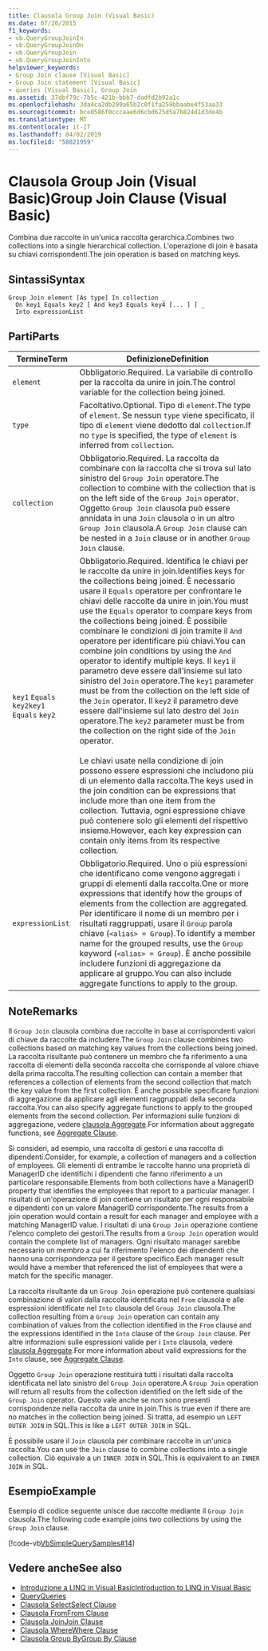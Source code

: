 ```yaml
---
title: Clausola Group Join (Visual Basic)
ms.date: 07/20/2015
f1_keywords:
- vb.QueryGroupJoinIn
- vb.QueryGroupJoinOn
- vb.QueryGroupJoin
- vb.QueryGroupJoinInto
helpviewer_keywords:
- Group Join clause [Visual Basic]
- Group Join statement [Visual Basic]
- queries [Visual Basic], Group Join
ms.assetid: 37dbf79c-7b5c-421b-bbb7-dadfd2b92a1c
ms.openlocfilehash: 3da4ca2db299a65b2c0f1fa259bbaabe4f53aa33
ms.sourcegitcommit: bce0586f0cccaae6d6cbd625d5a7b824d1d3de4b
ms.translationtype: MT
ms.contentlocale: it-IT
ms.lasthandoff: 04/02/2019
ms.locfileid: "58821959"
---
```

# <a name="group-join-clause-visual-basic"></a><span data-ttu-id="8bddb-102">Clausola Group Join (Visual Basic)</span><span class="sxs-lookup"><span data-stu-id="8bddb-102">Group Join Clause (Visual Basic)</span></span>
<span data-ttu-id="8bddb-103">Combina due raccolte in un'unica raccolta gerarchica.</span><span class="sxs-lookup"><span data-stu-id="8bddb-103">Combines two collections into a single hierarchical collection.</span></span> <span data-ttu-id="8bddb-104">L'operazione di join è basata su chiavi corrispondenti.</span><span class="sxs-lookup"><span data-stu-id="8bddb-104">The join operation is based on matching keys.</span></span>  
  
## <a name="syntax"></a><span data-ttu-id="8bddb-105">Sintassi</span><span class="sxs-lookup"><span data-stu-id="8bddb-105">Syntax</span></span>  
  
```  
Group Join element [As type] In collection _  
  On key1 Equals key2 [ And key3 Equals key4 [... ] ] _  
  Into expressionList  
```  
  
## <a name="parts"></a><span data-ttu-id="8bddb-106">Parti</span><span class="sxs-lookup"><span data-stu-id="8bddb-106">Parts</span></span>  
  
|<span data-ttu-id="8bddb-107">Termine</span><span class="sxs-lookup"><span data-stu-id="8bddb-107">Term</span></span>|<span data-ttu-id="8bddb-108">Definizione</span><span class="sxs-lookup"><span data-stu-id="8bddb-108">Definition</span></span>|  
|---|---|  
|`element`|<span data-ttu-id="8bddb-109">Obbligatorio.</span><span class="sxs-lookup"><span data-stu-id="8bddb-109">Required.</span></span> <span data-ttu-id="8bddb-110">La variabile di controllo per la raccolta da unire in join.</span><span class="sxs-lookup"><span data-stu-id="8bddb-110">The control variable for the collection being joined.</span></span>|  
|`type`|<span data-ttu-id="8bddb-111">Facoltativo.</span><span class="sxs-lookup"><span data-stu-id="8bddb-111">Optional.</span></span> <span data-ttu-id="8bddb-112">Tipo di `element`.</span><span class="sxs-lookup"><span data-stu-id="8bddb-112">The type of `element`.</span></span> <span data-ttu-id="8bddb-113">Se nessun `type` viene specificato, il tipo di `element` viene dedotto dal `collection`.</span><span class="sxs-lookup"><span data-stu-id="8bddb-113">If no `type` is specified, the type of `element` is inferred from `collection`.</span></span>|  
|`collection`|<span data-ttu-id="8bddb-114">Obbligatorio.</span><span class="sxs-lookup"><span data-stu-id="8bddb-114">Required.</span></span> <span data-ttu-id="8bddb-115">La raccolta da combinare con la raccolta che si trova sul lato sinistro del `Group Join` operatore.</span><span class="sxs-lookup"><span data-stu-id="8bddb-115">The collection to combine with the collection that is on the left side of the `Group Join` operator.</span></span> <span data-ttu-id="8bddb-116">Oggetto `Group Join` clausola può essere annidata in una `Join` clausola o in un altro `Group Join` clausola.</span><span class="sxs-lookup"><span data-stu-id="8bddb-116">A `Group Join` clause can be nested in a `Join` clause or in another `Group Join` clause.</span></span>|  
|<span data-ttu-id="8bddb-117">`key1` `Equals` `key2`</span><span class="sxs-lookup"><span data-stu-id="8bddb-117">`key1` `Equals` `key2`</span></span>|<span data-ttu-id="8bddb-118">Obbligatorio.</span><span class="sxs-lookup"><span data-stu-id="8bddb-118">Required.</span></span> <span data-ttu-id="8bddb-119">Identifica le chiavi per le raccolte da unire in join.</span><span class="sxs-lookup"><span data-stu-id="8bddb-119">Identifies keys for the collections being joined.</span></span> <span data-ttu-id="8bddb-120">È necessario usare il `Equals` operatore per confrontare le chiavi delle raccolte da unire in join.</span><span class="sxs-lookup"><span data-stu-id="8bddb-120">You must use the `Equals` operator to compare keys from the collections being joined.</span></span> <span data-ttu-id="8bddb-121">È possibile combinare le condizioni di join tramite il `And` operatore per identificare più chiavi.</span><span class="sxs-lookup"><span data-stu-id="8bddb-121">You can combine join conditions by using the `And` operator to identify multiple keys.</span></span> <span data-ttu-id="8bddb-122">Il `key1` il parametro deve essere dall'insieme sul lato sinistro del `Join` operatore.</span><span class="sxs-lookup"><span data-stu-id="8bddb-122">The `key1` parameter must be from the collection on the left side of the `Join` operator.</span></span> <span data-ttu-id="8bddb-123">Il `key2` il parametro deve essere dall'insieme sul lato destro del `Join` operatore.</span><span class="sxs-lookup"><span data-stu-id="8bddb-123">The `key2` parameter must be from the collection on the right side of the `Join` operator.</span></span><br /><br /> <span data-ttu-id="8bddb-124">Le chiavi usate nella condizione di join possono essere espressioni che includono più di un elemento dalla raccolta.</span><span class="sxs-lookup"><span data-stu-id="8bddb-124">The keys used in the join condition can be expressions that include more than one item from the collection.</span></span> <span data-ttu-id="8bddb-125">Tuttavia, ogni espressione chiave può contenere solo gli elementi del rispettivo insieme.</span><span class="sxs-lookup"><span data-stu-id="8bddb-125">However, each key expression can contain only items from its respective collection.</span></span>|  
|`expressionList`|<span data-ttu-id="8bddb-126">Obbligatorio.</span><span class="sxs-lookup"><span data-stu-id="8bddb-126">Required.</span></span> <span data-ttu-id="8bddb-127">Uno o più espressioni che identificano come vengono aggregati i gruppi di elementi dalla raccolta.</span><span class="sxs-lookup"><span data-stu-id="8bddb-127">One or more expressions that identify how the groups of elements from the collection are aggregated.</span></span> <span data-ttu-id="8bddb-128">Per identificare il nome di un membro per i risultati raggruppati, usare il `Group` parola chiave (`<alias> = Group`).</span><span class="sxs-lookup"><span data-stu-id="8bddb-128">To identify a member name for the grouped results, use the `Group` keyword (`<alias> = Group`).</span></span> <span data-ttu-id="8bddb-129">È anche possibile includere funzioni di aggregazione da applicare al gruppo.</span><span class="sxs-lookup"><span data-stu-id="8bddb-129">You can also include aggregate functions to apply to the group.</span></span>|  
  
## <a name="remarks"></a><span data-ttu-id="8bddb-130">Note</span><span class="sxs-lookup"><span data-stu-id="8bddb-130">Remarks</span></span>  
 <span data-ttu-id="8bddb-131">Il `Group Join` clausola combina due raccolte in base ai corrispondenti valori di chiave da raccolte da includere.</span><span class="sxs-lookup"><span data-stu-id="8bddb-131">The `Group Join` clause combines two collections based on matching key values from the collections being joined.</span></span> <span data-ttu-id="8bddb-132">La raccolta risultante può contenere un membro che fa riferimento a una raccolta di elementi della seconda raccolta che corrisponde al valore chiave della prima raccolta.</span><span class="sxs-lookup"><span data-stu-id="8bddb-132">The resulting collection can contain a member that references a collection of elements from the second collection that match the key value from the first collection.</span></span> <span data-ttu-id="8bddb-133">È anche possibile specificare funzioni di aggregazione da applicare agli elementi raggruppati della seconda raccolta.</span><span class="sxs-lookup"><span data-stu-id="8bddb-133">You can also specify aggregate functions to apply to the grouped elements from the second collection.</span></span> <span data-ttu-id="8bddb-134">Per informazioni sulle funzioni di aggregazione, vedere [clausola Aggregate](../../../visual-basic/language-reference/queries/aggregate-clause.md).</span><span class="sxs-lookup"><span data-stu-id="8bddb-134">For information about aggregate functions, see [Aggregate Clause](../../../visual-basic/language-reference/queries/aggregate-clause.md).</span></span>  
  
 <span data-ttu-id="8bddb-135">Si consideri, ad esempio, una raccolta di gestori e una raccolta di dipendenti.</span><span class="sxs-lookup"><span data-stu-id="8bddb-135">Consider, for example, a collection of managers and a collection of employees.</span></span> <span data-ttu-id="8bddb-136">Gli elementi di entrambe le raccolte hanno una proprietà di ManagerID che identifichi i dipendenti che fanno riferimento a un particolare responsabile.</span><span class="sxs-lookup"><span data-stu-id="8bddb-136">Elements from both collections have a ManagerID property that identifies the employees that report to a particular manager.</span></span> <span data-ttu-id="8bddb-137">I risultati di un'operazione di join contiene un risultato per ogni responsabile e dipendenti con un valore ManagerID corrispondente.</span><span class="sxs-lookup"><span data-stu-id="8bddb-137">The results from a join operation would contain a result for each manager and employee with a matching ManagerID value.</span></span> <span data-ttu-id="8bddb-138">I risultati di una `Group Join` operazione contiene l'elenco completo dei gestori.</span><span class="sxs-lookup"><span data-stu-id="8bddb-138">The results from a `Group Join` operation would contain the complete list of managers.</span></span> <span data-ttu-id="8bddb-139">Ogni risultato manager sarebbe necessario un membro a cui fa riferimento l'elenco dei dipendenti che hanno una corrispondenza per il gestore specifico.</span><span class="sxs-lookup"><span data-stu-id="8bddb-139">Each manager result would have a member that referenced the list of employees that were a match for the specific manager.</span></span>  
  
 <span data-ttu-id="8bddb-140">La raccolta risultante da un `Group Join` operazione può contenere qualsiasi combinazione di valori dalla raccolta identificata nel `From` clausola e alle espressioni identificate nel `Into` clausola del `Group Join` clausola.</span><span class="sxs-lookup"><span data-stu-id="8bddb-140">The collection resulting from a `Group Join` operation can contain any combination of values from the collection identified in the `From` clause and the expressions identified in the `Into` clause of the `Group Join` clause.</span></span> <span data-ttu-id="8bddb-141">Per altre informazioni sulle espressioni valide per i `Into` clausola, vedere [clausola Aggregate](../../../visual-basic/language-reference/queries/aggregate-clause.md).</span><span class="sxs-lookup"><span data-stu-id="8bddb-141">For more information about valid expressions for the `Into` clause, see [Aggregate Clause](../../../visual-basic/language-reference/queries/aggregate-clause.md).</span></span>  
  
 <span data-ttu-id="8bddb-142">Oggetto `Group Join` operazione restituirà tutti i risultati dalla raccolta identificata nel lato sinistro del `Group Join` operatore.</span><span class="sxs-lookup"><span data-stu-id="8bddb-142">A `Group Join` operation will return all results from the collection identified on the left side of the `Group Join` operator.</span></span> <span data-ttu-id="8bddb-143">Questo vale anche se non sono presenti corrispondenze nella raccolta da unire in join.</span><span class="sxs-lookup"><span data-stu-id="8bddb-143">This is true even if there are no matches in the collection being joined.</span></span> <span data-ttu-id="8bddb-144">Si tratta, ad esempio un `LEFT OUTER JOIN` in SQL.</span><span class="sxs-lookup"><span data-stu-id="8bddb-144">This is like a `LEFT OUTER JOIN` in SQL.</span></span>  
  
 <span data-ttu-id="8bddb-145">È possibile usare il `Join` clausola per combinare raccolte in un'unica raccolta.</span><span class="sxs-lookup"><span data-stu-id="8bddb-145">You can use the `Join` clause to combine collections into a single collection.</span></span> <span data-ttu-id="8bddb-146">Ciò equivale a un `INNER JOIN` in SQL.</span><span class="sxs-lookup"><span data-stu-id="8bddb-146">This is equivalent to an `INNER JOIN` in SQL.</span></span>  
  
## <a name="example"></a><span data-ttu-id="8bddb-147">Esempio</span><span class="sxs-lookup"><span data-stu-id="8bddb-147">Example</span></span>  
 <span data-ttu-id="8bddb-148">Esempio di codice seguente unisce due raccolte mediante il `Group Join` clausola.</span><span class="sxs-lookup"><span data-stu-id="8bddb-148">The following code example joins two collections by using the `Group Join` clause.</span></span>  
  
 [!code-vb[VbSimpleQuerySamples#14](~/samples/snippets/visualbasic/VS_Snippets_VBCSharp/VbSimpleQuerySamples/VB/QuerySamples1.vb#14)]  
  
## <a name="see-also"></a><span data-ttu-id="8bddb-149">Vedere anche</span><span class="sxs-lookup"><span data-stu-id="8bddb-149">See also</span></span>

- [<span data-ttu-id="8bddb-150">Introduzione a LINQ in Visual Basic</span><span class="sxs-lookup"><span data-stu-id="8bddb-150">Introduction to LINQ in Visual Basic</span></span>](../../../visual-basic/programming-guide/language-features/linq/introduction-to-linq.md)
- [<span data-ttu-id="8bddb-151">Query</span><span class="sxs-lookup"><span data-stu-id="8bddb-151">Queries</span></span>](../../../visual-basic/language-reference/queries/index.md)
- [<span data-ttu-id="8bddb-152">Clausola Select</span><span class="sxs-lookup"><span data-stu-id="8bddb-152">Select Clause</span></span>](../../../visual-basic/language-reference/queries/select-clause.md)
- [<span data-ttu-id="8bddb-153">Clausola From</span><span class="sxs-lookup"><span data-stu-id="8bddb-153">From Clause</span></span>](../../../visual-basic/language-reference/queries/from-clause.md)
- [<span data-ttu-id="8bddb-154">Clausola Join</span><span class="sxs-lookup"><span data-stu-id="8bddb-154">Join Clause</span></span>](../../../visual-basic/language-reference/queries/join-clause.md)
- [<span data-ttu-id="8bddb-155">Clausola Where</span><span class="sxs-lookup"><span data-stu-id="8bddb-155">Where Clause</span></span>](../../../visual-basic/language-reference/queries/where-clause.md)
- [<span data-ttu-id="8bddb-156">Clausola Group By</span><span class="sxs-lookup"><span data-stu-id="8bddb-156">Group By Clause</span></span>](../../../visual-basic/language-reference/queries/group-by-clause.md)
